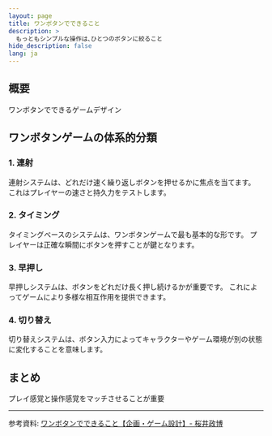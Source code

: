 ```yaml
---
layout: page
title: ワンボタンでできること
description: >
  もっともシンプルな操作は､ひとつのボタンに絞ること
hide_description: false
lang: ja
---
```


## 概要

ワンボタンでできるゲームデザイン

## ワンボタンゲームの体系的分類

### 1. 連射

連射システムは、どれだけ速く繰り返しボタンを押せるかに焦点を当てます。
これはプレイヤーの速さと持久力をテストします。


### 2. タイミング

タイミングベースのシステムは、ワンボタンゲームで最も基本的な形です。
プレイヤーは正確な瞬間にボタンを押すことが鍵となります。


### 3. 早押し

早押しシステムは、ボタンをどれだけ長く押し続けるかが重要です。
これによってゲームにより多様な相互作用を提供できます。


### 4. 切り替え

切り替えシステムは、ボタン入力によってキャラクターやゲーム環境が別の状態に変化することを意味します。

## まとめ

プレイ感覚と操作感覚をマッチさせることが重要

---

参考資料: [ワンボタンでできること【企画・ゲーム設計】- 桜井政博](https://www.youtube.com/watch?v=rq4MIBvQIeE&list=PLi8SA3sbzYVRzUK6Wqd_g6ZGjDpIWZdim&index=6) 